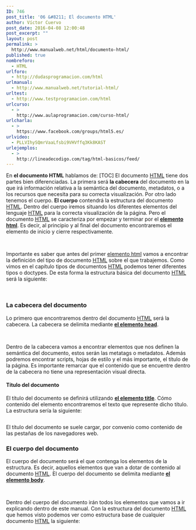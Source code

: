 ```yaml
---
ID: 746
post_title: '06 &#8211; El documento HTML'
author: Víctor Cuervo
post_date: 2016-04-08 12:00:48
post_excerpt: ""
layout: post
permalink: >
  http://www.manualweb.net/html/documento-html/
published: true
nombreforo:
  - HTML
urlforo:
  - http://dudasprogramacion.com/html
urlmanual:
  - http://www.manualweb.net/tutorial-html/
urltest:
  - http://www.testprogramacion.com/html
urlcurso:
  - >
    http://www.aulaprogramacion.com/curso-html/
urlcharla:
  - >
    https://www.facebook.com/groups/html5.es/
urlvideo:
  - PLLVIhySQmrVaaLfsbi9VHVffq3Kk8KAST
urlejemplos:
  - >
    http://lineadecodigo.com/tag/html-basicos/feed/
---
```

En **el documento HTML** hablamos de: [TOC] <span style="font-weight: 400">El documento </span>[<span style="font-weight: 400">HTML</span>][1]<span style="font-weight: 400"> tiene dos partes bien diferenciadas. La primera será </span>**la cabecera**<span style="font-weight: 400"> del documento en la que irá información relativa a la semántica del documento, metadatos, o a los recursos que necesita para su correcta visualización.</span> <span style="font-weight: 400">Por otro lado tenemos el cuerpo. </span>**El cuerpo**<span style="font-weight: 400"> contendrá la estructura del documento </span>[<span style="font-weight: 400">HTML</span>][1]<span style="font-weight: 400">. Dentro del cuerpo iremos situando los diferentes elementos del lenguaje </span>[<span style="font-weight: 400">HTML</span>][1]<span style="font-weight: 400"> para la correcta visualización de la página.</span> <span style="font-weight: 400">Pero el documento </span>[<span style="font-weight: 400">HTML</span>][1]<span style="font-weight: 400"> se caracteriza por empezar y terminar por el </span>[**elemento html**][2]<span style="font-weight: 400">. Es decir, al principio y al final del documento encontraremos el elemento de inicio y cierre respectivamente.</span> 
<pre><!-- Documento HTML -->
</pre>

<span style="font-weight: 400">Importante es saber que antes del primer </span>[<span style="font-weight: 400">elemento html</span>][2]<span style="font-weight: 400"> vamos a encontrar la definición del tipo de documento </span>[<span style="font-weight: 400">HTML</span>][1]<span style="font-weight: 400"> sobre el que trabajemos. Como vimos en el capítulo tipos de documentos </span>[<span style="font-weight: 400">HTML</span>][1]<span style="font-weight: 400"> podemos tener diferentes tipos o doctypes.</span> <span style="font-weight: 400">De esta forma la estructura básica del documento </span>[<span style="font-weight: 400">HTML</span>][1]<span style="font-weight: 400"> será la siguiente:</span> 
<pre><!-- Documento HTML -->
</pre>

### **La cabecera del documento**

<span style="font-weight: 400">Lo primero que encontraremos dentro del documento </span>[<span style="font-weight: 400">HTML</span>][1]<span style="font-weight: 400"> será la cabecera. La cabecera se delimita mediante </span>[**el elemento head**][3]<span style="font-weight: 400">.</span> 
<pre><!-- Elementos de cabecera -->
</pre>

<span style="font-weight: 400">Dentro de la cabecera vamos a encontrar elementos que nos definen la semántica del documento, estos serán las metatags o metadatos. Además podremos encontrar scripts, hojas de estilo y el más importante, el título de la página.</span> <span style="font-weight: 400">Es importante remarcar que el contenido que se encuentre dentro de la cabecera no tiene una representación visual directa.</span> 
#### **Título del documento**

<span style="font-weight: 400">El título del documento se definirá utilizando </span>[**el elemento title**][4]<span style="font-weight: 400">. Cómo contenido del elemento encontraremos el texto que represente dicho título.</span> <span style="font-weight: 400">La estructura sería la siguiente:</span> 
<pre><title>
  Título del documento
</title></pre>

<span style="font-weight: 400">El título del documento se suele cargar, por convenio como contenido de las pestañas de los navegadores web.</span> 
### **El cuerpo del documento**

<span style="font-weight: 400">El cuerpo del documento será el que contenga los elementos de la estructura. Es decir, aquellos elementos que van a dotar de contenido al documento </span>[<span style="font-weight: 400">HTML</span>][1]<span style="font-weight: 400">.</span> <span style="font-weight: 400">El cuerpo del documento se delimita mediante </span>[**el elemento body**][5]<span style="font-weight: 400">.</span> 
<pre><!-- Cuerpo del documento -->
</pre>

<span style="font-weight: 400">Dentro del cuerpo del documento irán todos los elementos que vamos a ir explicando dentro de este manual.</span> <span style="font-weight: 400">Con la estructura del documento </span>[<span style="font-weight: 400">HTML</span>][1]<span style="font-weight: 400"> que hemos visto podemos ver como estructura base de cualquier documento </span>[<span style="font-weight: 400">HTML</span>][1]<span style="font-weight: 400"> la siguiente:</span> 
<pre><title>
  Título de la Página
</title>
  
  
    

<!-- Cuerpo del documento HTML -->
  
</pre>

 [1]: http://www.manualweb.net/tutorial-html/
 [2]: http://www.w3api.com/wiki/HTML:HTML
 [3]: http://www.w3api.com/wiki/HTML:HEAD
 [4]: http://www.w3api.com/wiki/HTML:TITLE
 [5]: http://www.w3api.com/wiki/HTML:BODY